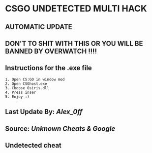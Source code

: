 # **CSGO UNDETECTED MULTI HACK**
## AUTOMATIC UPDATE
## DON'T TO SHIT WITH THIS OR YOU WILL BE BANNED BY OVERWATCH !!!!
## **Instructions for the .exe file**

    1. Open CS:GO in window mod
    2. Open CSGhost.exe
    3. Choose Osiris.dll
    4. Press inser
    5. Enjoy :)

## Last Update By: ***Alex_0ff***
## Source: ***Unknown Cheats & Google***
## Undetected cheat

